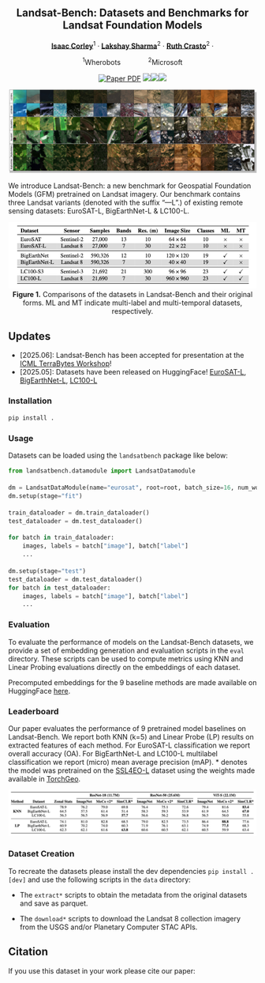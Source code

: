 <div align="center">
<h2>Landsat-Bench: Datasets and Benchmarks for Landsat Foundation Models</h2>

[**Isaac Corley**](https://isaacc.dev/)<sup>1</sup> · [**Lakshay Sharma**](https://scholar.google.com/citations?user=8P7Zxa0AAAAJ)<sup>2</sup> · [**Ruth Crasto**](https://scholar.google.com/citations?user=k7GBkUEAAAAJ)<sup>2</sup> ·

<sup>1</sup>Wherobots&emsp;&emsp;&emsp;&emsp;<sup>2</sup>Microsoft

<a href="https://arxiv.org/abs/2401.06762"><img src='https://img.shields.io/badge/arXiv-Landsat%20Bench-red' alt='Paper PDF'></a>
<a href='https://huggingface.co/datasets/isaaccorley/eurosat-l/'><img src='https://img.shields.io/badge/%F0%9F%A4%97%20Hugging%20Face-EuroSAT%20L-yellow'></a><a href='https://huggingface.co/datasets/isaaccorley/bigearthnet-l/'><img src='https://img.shields.io/badge/%F0%9F%A4%97%20Hugging%20Face-BigEarthNet%20L-yellow'></a><a href='https://huggingface.co/datasets/isaaccorley/lc100-l/'><img src='https://img.shields.io/badge/%F0%9F%A4%97%20Hugging%20Face-LC100%20L-yellow'></a>
</div>

<p align="center">
    <img src="./assets/gallery.jpg" width="800"/><br/>
</p>


We introduce Landsat-Bench: a new benchmark for Geospatial Foundation Models (GFM) pretrained on Landsat imagery. Our benchmark contains three Landsat variants (denoted with the suffix “—L”.) of existing remote sensing datasets: EuroSAT-L, BigEarthNet-L & LC100-L.

<p align="center">
    <img src="assets/datasets.png" alt="Landsat-Bench Datasets" width="600"/><br/>
    <b>Figure 1.</b> Comparisons of the datasets in Landsat-Bench and their original forms. ML and MT indicate multi-label
and multi-temporal datasets, respectively.
</p>


## Updates

- [2025.06]: Landsat-Bench has been accepted for presentation at the [ICML TerraBytes Workshop](https://terrabytes-workshop.github.io/)!
- [2025.05]: Datasets have been released on HuggingFace! [EuroSAT-L](https://huggingface.co/datasets/isaaccorley/eurosat-l), [BigEarthNet-L](https://huggingface.co/datasets/isaaccorley/bigearthnet-l), [LC100-L](https://huggingface.co/datasets/isaaccorley/lc100-l)

### Installation

```bash
pip install .
```

### Usage

Datasets can be loaded using the `landsatbench` package like below:

```python
from landsatbench.datamodule import LandsatDatamodule

dm = LandsatDataModule(name="eurosat", root=root, batch_size=16, num_workers=4, download=False)
dm.setup(stage="fit")

train_dataloader = dm.train_dataloader()
test_dataloader = dm.test_dataloader()

for batch in train_dataloader:
    images, labels = batch["image"], batch["label"]
    ...

dm.setup(stage="test")
test_dataloader = dm.test_dataloader()
for batch in test_dataloader:
    images, labels = batch["image"], batch["label"]
    ...

```

### Evaluation

To evaluate the performance of models on the Landsat-Bench datasets, we provide a set of embedding generation and evaluation scripts in the `eval` directory. These scripts can be used to compute metrics using KNN and Linear Probing evaluations directly on the embeddings of each dataset.

Precomputed embeddings for the 9 baseline methods are made available on HuggingFace [here](https://huggingface.co/datasets/isaaccorley/landsat-bench-embeddings).

### Leaderboard

Our paper evaluates the performance of 9 pretrained model baselines on Landsat-Bench. We report both KNN (k=5) and Linear Probe (LP) results on extracted features of each method. For EuroSAT-L classification we report overall accuracy (OA). For
BigEarthNet-L and LC100-L multilabel classification we report (micro) mean average precision (mAP). * denotes the model
was pretrained on the [SSL4EO-L](https://arxiv.org/abs/2306.09424) dataset using the weights made available in [TorchGeo](https://github.com/microsoft/torchgeo).

<p align="center">
    <img src="assets/leaderboard.png" alt="Landsat-Bench Leaderboard" width="800"/><br/>
</p>

### Dataset Creation

To recreate the datasets please install the dev dependencies `pip install .[dev]` and use the following scripts in the `data` directory:

- The `extract*` scripts to obtain the metadata from the original datasets and save as parquet.

- The `download*` scripts to download the Landsat 8 collection imagery from the USGS and/or Planetary Computer STAC APIs.


## Citation

If you use this dataset in your work please cite our paper:

